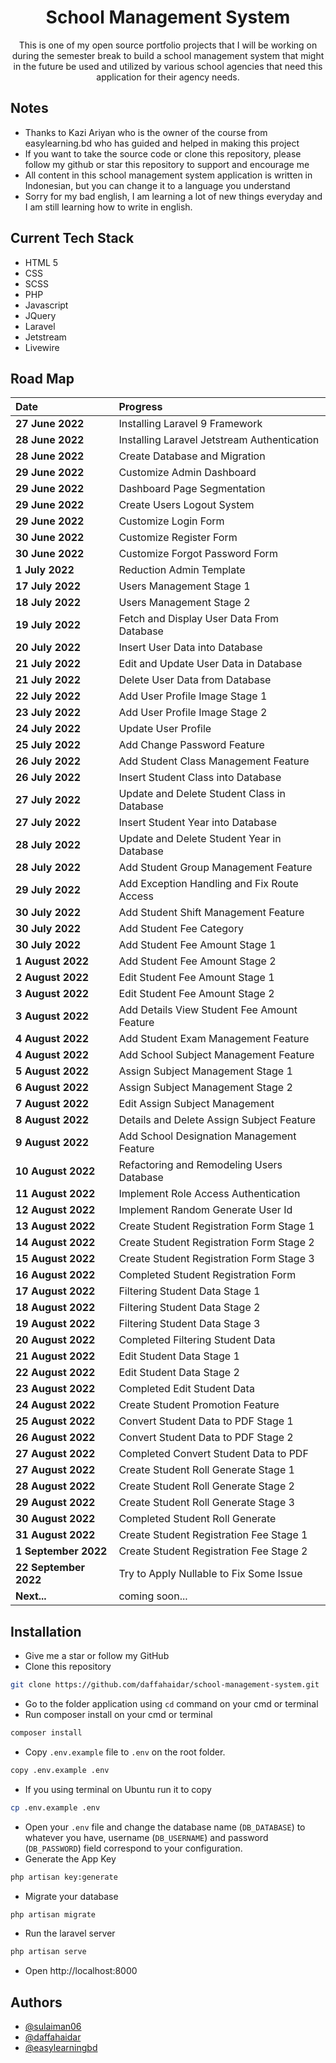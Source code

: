 <h1 align="center">School Management System</h1>

<p align = "center">This is one of my open source portfolio projects that I will be working on during the semester break to build a school management system that might in the future be used and utilized by various school agencies that need this application for their agency needs.</p>

## Notes

-   Thanks to Kazi Ariyan who is the owner of the course from easylearning.bd who has guided and helped in making this project
-   If you want to take the source code or clone this repository, please follow my github or star this repository to support and encourage me
-   All content in this school management system application is written in Indonesian, but you can change it to a language you understand
-   Sorry for my bad english, I am learning a lot of new things everyday and I am still learning how to write in english.

## Current Tech Stack

-   HTML 5
-   CSS
-   SCSS
-   PHP
-   Javascript
-   JQuery
-   Laravel
-   Jetstream
-   Livewire

## Road Map

| Date                  | Progress                                    |
| :-------------------- | :------------------------------------------ |
| **27 June 2022**      | Installing Laravel 9 Framework              |
| **28 June 2022**      | Installing Laravel Jetstream Authentication |
| **28 June 2022**      | Create Database and Migration               |
| **29 June 2022**      | Customize Admin Dashboard                   |
| **29 June 2022**      | Dashboard Page Segmentation                 |
| **29 June 2022**      | Create Users Logout System                  |
| **29 June 2022**      | Customize Login Form                        |
| **30 June 2022**      | Customize Register Form                     |
| **30 June 2022**      | Customize Forgot Password Form              |
| **1 July 2022**       | Reduction Admin Template                    |
| **17 July 2022**      | Users Management Stage 1                    |
| **18 July 2022**      | Users Management Stage 2                    |
| **19 July 2022**      | Fetch and Display User Data From Database   |
| **20 July 2022**      | Insert User Data into Database              |
| **21 July 2022**      | Edit and Update User Data in Database       |
| **21 July 2022**      | Delete User Data from Database              |
| **22 July 2022**      | Add User Profile Image Stage 1              |
| **23 July 2022**      | Add User Profile Image Stage 2              |
| **24 July 2022**      | Update User Profile                         |
| **25 July 2022**      | Add Change Password Feature                 |
| **26 July 2022**      | Add Student Class Management Feature        |
| **26 July 2022**      | Insert Student Class into Database          |
| **27 July 2022**      | Update and Delete Student Class in Database |
| **27 July 2022**      | Insert Student Year into Database           |
| **28 July 2022**      | Update and Delete Student Year in Database  |
| **28 July 2022**      | Add Student Group Management Feature        |
| **29 July 2022**      | Add Exception Handling and Fix Route Access |
| **30 July 2022**      | Add Student Shift Management Feature        |
| **30 July 2022**      | Add Student Fee Category                    |
| **30 July 2022**      | Add Student Fee Amount Stage 1              |
| **1 August 2022**     | Add Student Fee Amount Stage 2              |
| **2 August 2022**     | Edit Student Fee Amount Stage 1             |
| **3 August 2022**     | Edit Student Fee Amount Stage 2             |
| **3 August 2022**     | Add Details View Student Fee Amount Feature |
| **4 August 2022**     | Add Student Exam Management Feature         |
| **4 August 2022**     | Add School Subject Management Feature       |
| **5 August 2022**     | Assign Subject Management Stage 1           |
| **6 August 2022**     | Assign Subject Management Stage 2           |
| **7 August 2022**     | Edit Assign Subject Management              |
| **8 August 2022**     | Details and Delete Assign Subject Feature   |
| **9 August 2022**     | Add School Designation Management Feature   |
| **10 August 2022**    | Refactoring and Remodeling Users Database   |
| **11 August 2022**    | Implement Role Access Authentication        |
| **12 August 2022**    | Implement Random Generate User Id           |
| **13 August 2022**    | Create Student Registration Form Stage 1    |
| **14 August 2022**    | Create Student Registration Form Stage 2    |
| **15 August 2022**    | Create Student Registration Form Stage 3    |
| **16 August 2022**    | Completed Student Registration Form         |
| **17 August 2022**    | Filtering Student Data Stage 1              |
| **18 August 2022**    | Filtering Student Data Stage 2              |
| **19 August 2022**    | Filtering Student Data Stage 3              |
| **20 August 2022**    | Completed Filtering Student Data            |
| **21 August 2022**    | Edit Student Data Stage 1                   |
| **22 August 2022**    | Edit Student Data Stage 2                   |
| **23 August 2022**    | Completed Edit Student Data                 |
| **24 August 2022**    | Create Student Promotion Feature            |
| **25 August 2022**    | Convert Student Data to PDF Stage 1         |
| **26 August 2022**    | Convert Student Data to PDF Stage 2         |
| **27 August 2022**    | Completed Convert Student Data to PDF       |
| **27 August 2022**    | Create Student Roll Generate Stage 1        |
| **28 August 2022**    | Create Student Roll Generate Stage 2        |
| **29 August 2022**    | Create Student Roll Generate Stage 3        |
| **30 August 2022**    | Completed Student Roll Generate             |
| **31 August 2022**    | Create Student Registration Fee Stage 1     |
| **1 September 2022**  | Create Student Registration Fee Stage 2     |
| **22 September 2022** | Try to Apply Nullable to Fix Some Issue     |
| **Next...**           | coming soon...                              |

## Installation

-   Give me a star or follow my GitHub
-   Clone this repository

```bash
git clone https://github.com/daffahaidar/school-management-system.git
```

-   Go to the folder application using `cd` command on your cmd or terminal
-   Run composer install on your cmd or terminal

```bash
composer install
```

-   Copy `.env.example` file to `.env` on the root folder.

```bash
copy .env.example .env
```

-   If you using terminal on Ubuntu run it to copy

```bash
cp .env.example .env
```

-   Open your `.env` file and change the database name (`DB_DATABASE`) to whatever you have, username (`DB_USERNAME`) and password (`DB_PASSWORD`) field correspond to your configuration.
-   Generate the App Key

```bash
php artisan key:generate
```

-   Migrate your database

```bash
php artisan migrate
```

-   Run the laravel server

```bash
php artisan serve
```

-   Open http://localhost:8000

## Authors

-   [@sulaiman06](https://www.github.com/sulaiman06)
-   [@daffahaidar](https://www.github.com/daffahaidar)
-   [@easylearningbd](https://www.github.com/easylearningbd)
